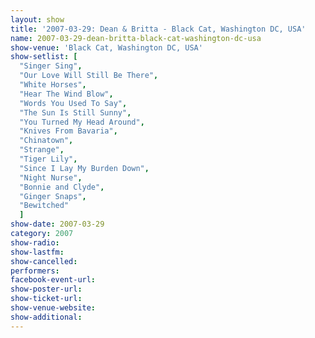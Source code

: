 ```yaml
---
layout: show
title: '2007-03-29: Dean & Britta - Black Cat, Washington DC, USA'
name: 2007-03-29-dean-britta-black-cat-washington-dc-usa
show-venue: 'Black Cat, Washington DC, USA'
show-setlist: [
  "Singer Sing",
  "Our Love Will Still Be There",
  "White Horses",
  "Hear The Wind Blow",
  "Words You Used To Say",
  "The Sun Is Still Sunny",
  "You Turned My Head Around",
  "Knives From Bavaria",
  "Chinatown",
  "Strange",
  "Tiger Lily",
  "Since I Lay My Burden Down",
  "Night Nurse",
  "Bonnie and Clyde",
  "Ginger Snaps",
  "Bewitched"
  ]
show-date: 2007-03-29
category: 2007
show-radio: 
show-lastfm: 
show-cancelled: 
performers: 
facebook-event-url: 
show-poster-url: 
show-ticket-url: 
show-venue-website: 
show-additional: 
---
```


